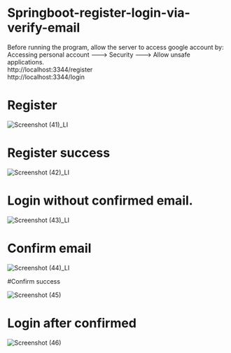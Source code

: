 # Springboot-register-login-via-verify-email
Before running the program, allow the server to access google account by: Accessing personal account ---> Security ---> Allow unsafe applications.                   
http://localhost:3344/register                                                         
http://localhost:3344/login

# Register

![Screenshot (41)_LI](https://user-images.githubusercontent.com/64761625/93009876-2c081d80-f5b0-11ea-84d4-ca81cc17b8c5.jpg)


# Register success

![Screenshot (42)_LI](https://user-images.githubusercontent.com/64761625/93009944-e6982000-f5b0-11ea-9f0b-728fdf0790ff.jpg)

# Login without confirmed email.

![Screenshot (43)_LI](https://user-images.githubusercontent.com/64761625/93010000-91104300-f5b1-11ea-83e1-36c997bfbbdd.jpg)

# Confirm email

![Screenshot (44)_LI](https://user-images.githubusercontent.com/64761625/93010037-0ed44e80-f5b2-11ea-8d2c-e3561e432476.jpg)


#Confirm success

![Screenshot (45)](https://user-images.githubusercontent.com/64761625/93010193-e77e8100-f5b3-11ea-9e18-20501a63b1b7.png)

# Login after confirmed

![Screenshot (46)](https://user-images.githubusercontent.com/64761625/93010217-2a405900-f5b4-11ea-8f74-4e2fdb7d5854.png)







